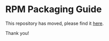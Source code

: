 # RPM Packaging Guide

This repository has moved, please find it
[here](https://github.com/redhat-developer/rpm-packaging-guide).

Thank you!
